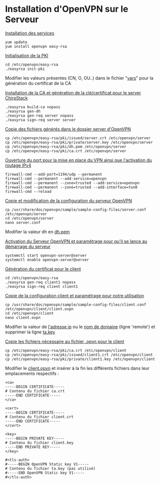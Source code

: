 # Installation d'OpenVPN sur le Serveur
<ins>Installation des services</ins>
```
yum update
yum install openvpn easy-rsa
```

<ins>Initialisation de la PKI</ins>
```
cd /etc/openvpn/easy-rsa
./easyrsa init-pki
```

Modifier les valeurs présentes (CN, O, OU..) dans le fichier "<ins>vars</ins>" pour la génération du certificat de la CA

<ins>Installation de la CA et génération de la clé/certificat pour le server ChirpStack</ins>
```
./easyrsa build-ca nopass
./easyrsa gen-dh
./easyrsa gen-req server nopass
./easyrsa sign-req server server
```

<ins>Copie des fichiers générés dans le dossier server d'OpenVPN</ins>
```
cp /etc/openvpn/easy-rsa/pki/issued/server.crt /etc/openvpn/server
cp /etc/openvpn/easy-rsa/pki/private/server.key /etc/openvpn/server
cp /etc/openvpn/easy-rsa/pki/dh.pem /etc/openvpn/server
cp /etc/openvpn/easy-rsa/pki/ca.crt /etc/openvpn/server
```

<ins>Ouverture du port pour la mise en place du VPN ainsi que l'activation du routage IPv4</ins>
```
firewall-cmd --add-port=1194/udp --permanent
firewall-cmd --permanent --add-service=openvpn
firewall-cmd --permanent --zone=trusted --add-service=openvpn
firewall-cmd --permanent --zone=trusted --add-interface=tun0
firewall-cmd --reload
```

<ins>Copie et modification de la configuration du serveur OpenVPN</ins>
```
cp /usr/share/doc/openvpn/sample/sample-config-files/server.conf /etc/openvpn/server
cd /etc/openvpn/server
nano server.conf
```

Modifier la valeur dh en <ins>dh.pem</ins>

<ins>Activation du Serveur OpenVPN et paramétrage pour qu'il se lance au démarrage du serveur</ins>
```
systemctl start openvpn-server@server
systemctl enable openvpn-server@server
```

<ins>Génération du certificat pour le client</ins>
```
cd /etc/openvpn/easy-rsa
./easyrsa gen-req client1 nopass
./easyrsa sign-req client client1
```

<ins>Copie de la configuration client et paramétrage pour notre utilisation</ins>
```
cp /usr/share/doc/openvpn/sample/sample-config-files/client.conf /etc/openvpn/client/client.ovpn
cd /etc/openvpn/client
nano client.ovpn
```

Modifier la valeur de <ins>l'adresse ip</ins> ou le <ins>nom de domaine</ins> (ligne 'remote') et supprimer la ligne <ins>ta.key</ins>

<ins>Copie les fichiers nécessaire au fichier .opvn pour le client</ins>
```
cp /etc/openvpn/easy-rsa/pki/ca.crt /etc/openvpn/client
cp /etc/openvpn/easy-rsa/pki/issued/client1.crt /etc/openvpn/client
cp /etc/openvpn/easy-rsa/pki/private/client1.key /etc/openvpn/client
```

Modifier le <ins>client.opvn</ins> et insérer à la fin les différents fichiers dans leur emplacements respectifs :
```
<ca>
-----BEGIN CERTIFICATE-----
# Contenu du fichier ca.crt
-----END CERTIFICATE-----
</ca>

<cert>
-----BEGIN CERTIFICATE-----
# Contenu du fichier client.crt
-----END CERTIFICATE-----
</cert>

<key>
-----BEGIN PRIVATE KEY-----
# Contenu du fichier client.key
-----END PRIVATE KEY-----
</key>

#<tls-auth>
#-----BEGIN OpenVPN Static key V1-----
# Contenu du fichier ta.key (pas utilisé)
#-----END OpenVPN Static key V1-----
#</tls-auth>
```
